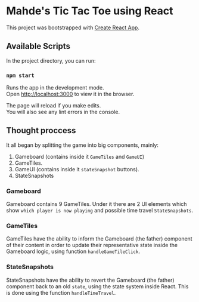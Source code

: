 # Mahde's Tic Tac Toe using React

This project was bootstrapped with [Create React App](https://github.com/facebook/create-react-app).

## Available Scripts

In the project directory, you can run:

### `npm start`

Runs the app in the development mode.\
Open [http://localhost:3000](http://localhost:3000) to view it in the browser.

The page will reload if you make edits.\
You will also see any lint errors in the console.

## Thought proccess

It all began by splitting the game into big components, mainly:

1) Gameboard (contains inside it `GameTiles` and `GameUI`)
2) GameTiles.
3) GameUI (contains inside it `stateSnapshot` buttons).
4) StateSnapshots

### Gameboard

Gameboard contains 9 GameTiles.
Under it there are 2 UI elements which show `which player is now playing` and possible time travel `StateSnapshots`.

### GameTiles

GameTiles have the ability to inform the Gameboard (the father) component of their content in order to update their representative state inside the Gameboard logic, using function `handleGameTileClick`.

### StateSnapshots

StateSnapshots have the ability to revert the Gameboard (the father) component back to an old `state`, using the state system inside React. This is done using the function `handleTimeTravel`.

